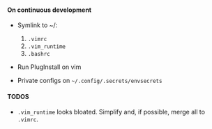 #### On continuous development

- Symlink to ~/:

    1. `.vimrc`
    1. `.vim_runtime`
    1. `.bashrc`

- Run PlugInstall on vim

- Private configs on `~/.config/.secrets/envsecrets`

#### TODOS

- `.vim_runtime` looks bloated. Simplify and, if possible, merge all to `.vimrc`.
